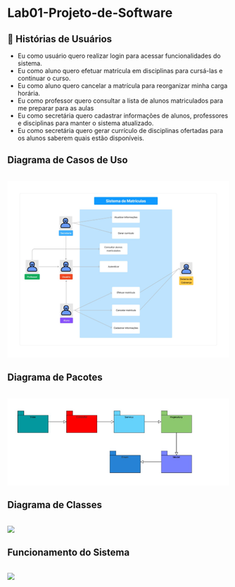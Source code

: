 # Lab01-Projeto-de-Software

## 📜 Histórias de Usuários 
<ul>
  <li>Eu como usuário quero realizar login para acessar funcionalidades do sistema.</li>
  <li>Eu como aluno quero efetuar matrícula em disciplinas para cursá-las e continuar o
curso.</li>
  <li>Eu como aluno quero cancelar a matrícula para reorganizar minha carga horária.</li>
  <li>Eu como professor quero consultar a lista de alunos matriculados para me preparar
para as aulas</li>
  <li>Eu como secretária quero cadastrar informações de alunos, professores e disciplinas
para manter o sistema atualizado.</li>
  <li>Eu como secretária quero gerar currículo de disciplinas ofertadas para os alunos
saberem quais estão disponíveis.</li>
</ul>


## Diagrama de Casos de Uso
<br>
<img src="Artefatos/Diagrama-De-Casos-de-Uso.jpeg"></img>


## Diagrama de Pacotes
<br>
<img src="Artefatos/Diagrama-De-Pacotes.jpeg"></img>


## Diagrama de Classes
<br>
<img src="Artefatos/Diagrama-de-Classes.png"></img>


## Funcionamento do Sistema
<br>
<img src="Artefatos/Video-Do-Sistema.gif"></img>
